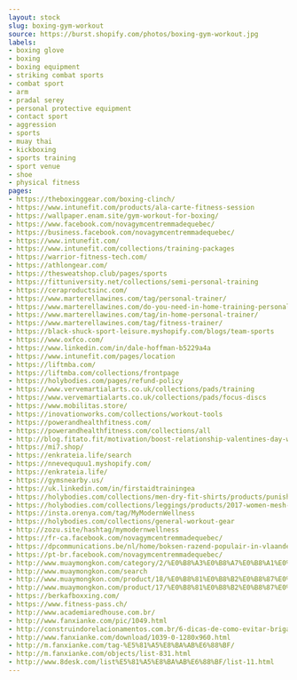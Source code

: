 ```yaml
---
layout: stock
slug: boxing-gym-workout
source: https://burst.shopify.com/photos/boxing-gym-workout.jpg
labels:
- boxing glove
- boxing
- boxing equipment
- striking combat sports
- combat sport
- arm
- pradal serey
- personal protective equipment
- contact sport
- aggression
- sports
- muay thai
- kickboxing
- sports training
- sport venue
- shoe
- physical fitness
pages:
- https://theboxinggear.com/boxing-clinch/
- https://www.intunefit.com/products/ala-carte-fitness-session
- https://wallpaper.enam.site/gym-workout-for-boxing/
- https://www.facebook.com/novagymcentremmadequebec/
- https://business.facebook.com/novagymcentremmadequebec/
- https://www.intunefit.com/
- https://www.intunefit.com/collections/training-packages
- https://warrior-fitness-tech.com/
- https://athlongear.com/
- https://thesweatshop.club/pages/sports
- https://fittuniversity.net/collections/semi-personal-training
- https://ceraproductsinc.com/
- https://www.marterellawines.com/tag/personal-trainer/
- https://www.marterellawines.com/do-you-need-in-home-training-personal-training/
- https://www.marterellawines.com/tag/in-home-personal-trainer/
- https://www.marterellawines.com/tag/fitness-trainer/
- https://black-shuck-sport-leisure.myshopify.com/blogs/team-sports
- https://www.oxfco.com/
- https://www.linkedin.com/in/dale-hoffman-b5229a4a
- https://www.intunefit.com/pages/location
- https://liftmba.com/
- https://liftmba.com/collections/frontpage
- https://holybodies.com/pages/refund-policy
- https://www.vervemartialarts.co.uk/collections/pads/training
- https://www.vervemartialarts.co.uk/collections/pads/focus-discs
- https://www.mobilitas.store/
- https://inovationworks.com/collections/workout-tools
- https://powerandhealthfitness.com/
- https://powerandhealthfitness.com/collections/all
- http://blog.fitato.fit/motivation/boost-relationship-valentines-day-workout/
- https://mi7.shop/
- https://enkrateia.life/search
- https://nneveququu1.myshopify.com/
- https://enkrateia.life/
- https://gymsnearby.us/
- https://uk.linkedin.com/in/firstaidtrainingea
- https://holybodies.com/collections/men-dry-fit-shirts/products/punisher-3d-printed-t-shirts-men-compression-shirts-long-sleeve-cosplay-costume-crossfit-fitness-clothing-tops-male-black-friday-1
- https://holybodies.com/collections/leggings/products/2017-women-mesh-patchwork-yoga-sports-leggings-for-women-elastic-workout-fitness-sport-legging-trousers-e5
- https://insta.orenya.com/tag/MyModernWellness
- https://holybodies.com/collections/general-workout-gear
- http://zozu.site/hashtag/mymodernwellness
- https://fr-ca.facebook.com/novagymcentremmadequebec/
- https://dpcommunications.be/nl/home/boksen-razend-populair-in-vlaanderen/
- https://pt-br.facebook.com/novagymcentremmadequebec/
- http://www.muaymongkon.com/category/2/%E0%B8%A3%E0%B8%A7%E0%B8%A1%E0%B8%AD%E0%B8%B8%E0%B8%9B%E0%B8%81%E0%B8%A3%E0%B8%93%E0%B9%8C%E0%B8%A1%E0%B8%A7%E0%B8%A2%E0%B9%84%E0%B8%97%E0%B8%A2%E0%B9%81%E0%B8%9A%E0%B8%A3%E0%B8%99%E0%B8%94%E0%B9%8C%E0%B8%94%E0%B8%B1%E0%B8%87-%E0%B8%84%E0%B8%B8%E0%B8%93%E0%B8%A0%E0%B8%B2%E0%B8%9E%E0%B9%80%E0%B8%A2%E0%B8%B5%E0%B9%88%E0%B8%A2%E0%B8%A1-%E0%B8%AA%E0%B8%B3%E0%B8%AB%E0%B8%A3%E0%B8%B1%E0%B8%9A-%E0%B8%9C%E0%B8%B9%E0%B9%89%E0%B8%8A%E0%B8%B2%E0%B8%A2-%E0%B8%9C%E0%B8%B9%E0%B9%89%E0%B8%AB%E0%B8%8D%E0%B8%B4%E0%B8%87-%E0%B9%80%E0%B8%94%E0%B9%87%E0%B8%81%E0%B8%9C%E0%B8%B9%E0%B9%89%E0%B8%8A%E0%B8%B2%E0%B8%A2-%E0%B9%81%E0%B8%A5%E0%B8%B0%E0%B9%80%E0%B8%94%E0%B9%87%E0%B8%81%E0%B8%9C%E0%B8%B9%E0%B9%89%E0%B8%AB%E0%B8%8D%E0%B8%B4%E0%B8%87
- http://www.muaymongkon.com/search
- http://www.muaymongkon.com/product/18/%E0%B8%81%E0%B8%B2%E0%B8%87%E0%B9%80%E0%B8%81%E0%B8%87%E0%B8%A1%E0%B8%A7%E0%B8%A2%E0%B9%84%E0%B8%97%E0%B8%A2%E0%B8%9C%E0%B8%B9%E0%B9%89%E0%B9%83%E0%B8%AB%E0%B8%8D%E0%B9%88-%E0%B8%95%E0%B8%B2%E0%B8%82%E0%B9%88%E0%B8%B2%E0%B8%A2-%E0%B8%AA%E0%B8%B5%E0%B8%99%E0%B9%89%E0%B8%B3%E0%B9%80%E0%B8%87%E0%B8%B4%E0%B8%99-4-%E0%B9%84%E0%B8%8B%E0%B8%AA%E0%B9%8C
- http://www.muaymongkon.com/product/17/%E0%B8%81%E0%B8%B2%E0%B8%87%E0%B9%80%E0%B8%81%E0%B8%87%E0%B8%A1%E0%B8%A7%E0%B8%A2%E0%B9%84%E0%B8%97%E0%B8%A2%E0%B8%9C%E0%B8%B9%E0%B9%89%E0%B9%83%E0%B8%AB%E0%B8%8D%E0%B9%88-%E0%B8%95%E0%B8%B2%E0%B8%82%E0%B9%88%E0%B8%B2%E0%B8%A2-%E0%B8%AA%E0%B8%B5%E0%B8%94%E0%B8%B3-4-%E0%B9%84%E0%B8%8B%E0%B8%AA%E0%B9%8C
- https://berkafboxxing.com/
- https://www.fitness-pass.ch/
- http://www.academiaredhouse.com.br/
- http://www.fanxianke.com/pic/1049.html
- http://construindorelacionamentos.com.br/6-dicas-de-como-evitar-brigas-bobas-no-relacionamento/
- http://www.fanxianke.com/download/1039-0-1280x960.html
- http://m.fanxianke.com/tag-%E5%81%A5%E8%BA%AB%E6%88%BF/
- http://m.fanxianke.com/objects/list-831.html
- http://www.8desk.com/list%E5%81%A5%E8%BA%AB%E6%88%BF/list-11.html
---
```

